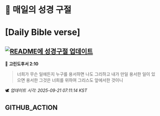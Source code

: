 # 🙏 매일의 성경 구절
# [Daily Bible verse]
## [![README에 성경구절 업데이트](https://github.com/DONGSUKA/first_test/actions/workflows/update-readme-bible.yml/badge.svg)](https://github.com/DONGSUKA/first_test/actions/workflows/update-readme-bible.yml)
<!-- START_BIBLE_VERSE -->
📖 **고린도후서 2:10**
> 너희가 무슨 일에든지 누구를 용서하면 나도 그리하고 내가 만일 용서한 일이 있으면 용서한 그것은 너희를 위하여 그리스도 앞에서한 것이니

🕊️ _업데이트 시각: 2025-09-21 07:11:14 KST_
  <!-- END_BIBLE_VERSE -->
## GITHUB_ACTION

